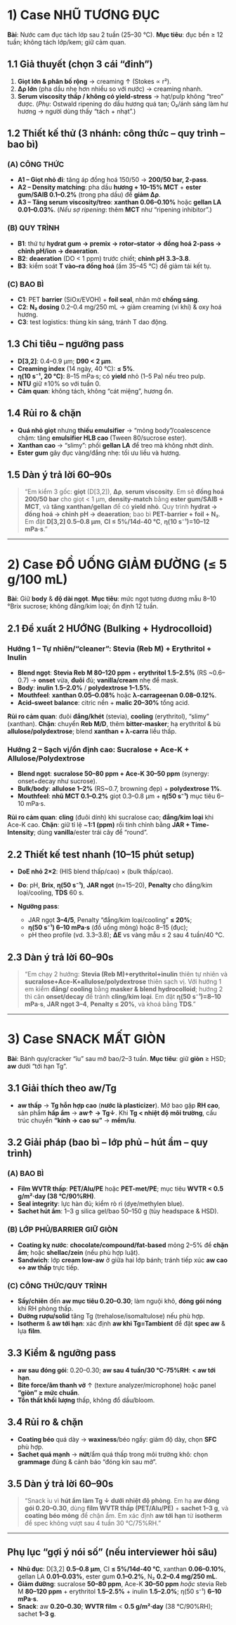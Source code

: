# 1) Case NHŨ TƯƠNG ĐỤC

**Bài**: Nước cam đục tách lớp sau 2 tuần (25–30 °C).
**Mục tiêu**: đục bền ≥ 12 tuần; không tách lớp/kem; giữ cảm quan.

## 1.1 Giả thuyết (chọn 3 cái “đinh”)

1. **Giọt lớn & phân bố rộng** → creaming ↑ (Stokes ∝ r²).
2. **Δρ lớn** (pha dầu nhẹ hơn nhiều so với nước) → creaming nhanh.
3. **Serum viscosity thấp / không có yield-stress** → hạt/pulp không “treo” được.
   (*Phụ*: Ostwald ripening do dầu hương quá tan; O₂/ánh sáng làm hư hương -> người dùng thấy “tách + nhạt”.)

## 1.2 Thiết kế thử (3 nhánh: công thức – quy trình – bao bì)

### (A) CÔNG THỨC

* **A1 – Giọt nhỏ đi**: tăng áp đồng hoá 150/50 → **200/50 bar, 2-pass**.
* **A2 – Density matching**: pha dầu **hương + 10–15% MCT** + **ester gum/SAIB 0.1–0.2%** (trong pha dầu) để **giảm Δρ**.
* **A3 – Tăng serum viscosity/treo**: **xanthan 0.06–0.10%** hoặc **gellan LA 0.01–0.03%**.
  (*Nếu sợ ripening*: thêm **MCT** như “ripening inhibitor”.)

### (B) QUY TRÌNH

* **B1**: thứ tự **hydrat gum → premix → rotor–stator → đồng hoá 2-pass → chỉnh pH/ion → deaeration**.
* **B2**: **deaeration** (DO < 1 ppm) trước chiết; **chỉnh pH 3.3–3.8**.
* **B3**: kiểm soát **T vào–ra đồng hoá** (ấm 35–45 °C) để giảm tái kết tụ.

### (C) BAO BÌ

* **C1**: PET **barrier** (SiOx/EVOH) + **foil seal**, nhãn mờ **chống sáng**.
* **C2**: **N₂ dosing** 0.2–0.4 mg/250 mL → giảm creaming (vi khí) & oxy hoá hương.
* **C3**: test logistics: thùng kín sáng, tránh T dao động.

## 1.3 Chỉ tiêu – ngưỡng pass

* **D\[3,2]**: 0.4–0.9 µm; **D90 < 2 µm**.
* **Creaming index** (14 ngày, 40 °C): **≤ 5%**.
* **η(10 s⁻¹, 20 °C)**: 8–15 mPa·s; có **yield** nhỏ (1–5 Pa) nếu treo pulp.
* **NTU** giữ ±10% so với tuần 0.
* **Cảm quan**: không tách, không “cát miệng”, hương ổn.

## 1.4 Rủi ro & chặn

* **Quá nhỏ giọt** nhưng **thiếu emulsifier** → “mỏng body”/coalescence chậm: tăng **emulsifier HLB cao** (Tween 80/sucrose ester).
* **Xanthan cao** → “slimy”: phối **gellan LA** để treo mà không nhớt dính.
* **Ester gum** gây đục vàng/đắng nhẹ: tối ưu liều và hương.

## 1.5 Dàn ý trả lời 60–90s

> “Em kiểm 3 gốc: **giọt** (D\[3,2]), **Δρ**, **serum viscosity**. Em sẽ **đồng hoá 200/50 bar** cho giọt < 1 µm, **density-match** bằng **ester gum/SAIB + MCT**, và **tăng xanthan/gellan** để có **yield nhỏ**. Quy trình **hydrat → đồng hoá → chỉnh pH → deaeration**; bao bì **PET-barrier + foil + N₂**. Em đặt **D\[3,2] 0.5–0.8 µm**, **CI ≤ 5%/14d-40 °C**, **η(10 s⁻¹)=10–12 mPa·s**.”

---

# 2) Case ĐỒ UỐNG GIẢM ĐƯỜNG (≤ 5 g/100 mL)

**Bài**: Giữ **body** & **độ dài ngọt**.
**Mục tiêu**: mức ngọt tương đương mẫu 8–10 °Brix sucrose; không đắng/kim loại; ổn định 12 tuần.

## 2.1 Đề xuất 2 HƯỚNG (Bulking + Hydrocolloid)

### Hướng 1 – **Tự nhiên/“cleaner”**: **Stevia (Reb M) + Erythritol + Inulin**

* **Blend ngọt**: **Stevia Reb M 80–120 ppm** + **erythritol 1.5–2.5%** (RS \~0.6–0.7) → **onset** vừa, **đuôi** đủ; **vanilla/cream** nhẹ để mask.
* **Body**: **inulin 1.5–2.0%** / **polydextrose 1–1.5%**.
* **Mouthfeel**: **xanthan 0.05–0.08%** hoặc **λ-carrageenan 0.08–0.12%**.
* **Acid–sweet balance**: citric nền + **malic 20–30%** tổng acid.

**Rủi ro cảm quan**: đuôi **đắng/khét** (stevia), **cooling** (erythritol), “slimy” (xanthan).
**Chặn**: chuyển **Reb M/D**, thêm **bitter-masker**; hạ erythritol & bù **allulose/polydextrose**; blend **xanthan + λ-carra** liều thấp.

### Hướng 2 – **Sạch vị/ổn định cao**: **Sucralose + Ace-K + Allulose/Polydextrose**

* **Blend ngọt**: **sucralose 50–80 ppm + Ace-K 30–50 ppm** (synergy: onset+decay như sucrose).
* **Bulk/body**: **allulose 1–2%** (RS\~0.7, browning đẹp) + **polydextrose 1%**.
* **Mouthfeel**: **nhũ MCT 0.1–0.2%** giọt 0.3–0.8 µm + **η(50 s⁻¹)** mục tiêu 6–10 mPa·s.

**Rủi ro cảm quan**: **cling** (đuôi dính) khi sucralose cao; **đắng/kim loại** khi Ace-K cao.
**Chặn**: giữ tỉ lệ \~**1:1 (ppm)** rồi tinh chỉnh bằng **JAR + Time-Intensity**; dùng **vanilla**/ester trái cây để “round”.

## 2.2 Thiết kế test nhanh (10–15 phút setup)

* **DoE nhỏ 2×2**: (HIS blend thấp/cao) × (bulk thấp/cao).
* **Đo**: pH, **Brix**, **η(50 s⁻¹)**, **JAR ngọt** (n=15–20), **Penalty** cho đắng/kim loại/cooling, **TDS** 60 s.
* **Ngưỡng pass**:

  * JAR ngọt **3–4/5**, Penalty “đắng/kim loại/cooling” **≤ 20%**;
  * **η(50 s⁻¹) 6–10 mPa·s** (đồ uống mỏng) hoặc 8–15 (đục);
  * pH theo profile (vd. 3.3–3.8); **ΔE** vs vàng mẫu ≤ 2 sau 4 tuần/40 °C.

## 2.3 Dàn ý trả lời 60–90s

> “Em chạy 2 hướng: **Stevia (Reb M)+erythritol+inulin** thiên tự nhiên và **sucralose+Ace-K+allulose/polydextrose** thiên sạch vị. Với hướng 1 em kiểm **đắng/ cooling** bằng **masker & blend hydrocolloid**; hướng 2 thì cân **onset/decay** để tránh **cling/kim loại**. Em đặt **η(50 s⁻¹)=8–10 mPa·s**, **JAR ngọt 3–4**, **Penalty ≤ 20%**, và khoá bằng **TDS**.”

---

# 3) Case SNACK MẤT GIÒN

**Bài**: Bánh quy/cracker “ỉu” sau mở bao/2–3 tuần.
**Mục tiêu**: giữ **giòn** ≥ HSD; **aw** dưới “tới hạn Tg”.

## 3.1 Giải thích theo **aw/Tg**

* **aw thấp** → **Tg hỗn hợp cao** (**nước là plasticizer**). Mở bao gặp **RH cao**, sản phẩm **hấp ẩm** → **aw↑ → Tg↓**. Khi **Tg < nhiệt độ môi trường**, cấu trúc chuyển **“kính → cao su”** → **mềm/ỉu**.

## 3.2 Giải pháp (bao bì – lớp phủ – hút ẩm – quy trình)

### (A) BAO BÌ

* **Film WVTR thấp**: **PET/Alu/PE** hoặc **PET-met/PE**; mục tiêu **WVTR < 0.5 g/m²·day (38 °C/90%RH)**.
* **Seal integrity**: lực hàn đủ; kiểm rò rỉ (dye/methylen blue).
* **Sachet hút ẩm**: 1–3 g silica gel/bao 50–150 g (tùy headspace & HSD).

### (B) LỚP PHỦ/BARRIER GIỮ GIÒN

* **Coating kỵ nước**: **chocolate/compound/fat-based** mỏng 2–5% để **chặn ẩm**; hoặc **shellac/zein** (nếu phù hợp luật).
* **Sandwich**: lớp **cream low-aw** ở giữa hai lớp bánh; tránh tiếp xúc **aw cao ↔ aw thấp** trực tiếp.

### (C) CÔNG THỨC/QUY TRÌNH

* **Sấy/chiên** đến **aw mục tiêu 0.20–0.30**; làm nguội khô, **đóng gói nóng** khi RH phòng thấp.
* **Đường rượu/solid** tăng Tg (trehalose/isomaltulose) nếu phù hợp.
* **Isotherm** & **aw tới hạn**: xác định **aw khi Tg=Tambient** để đặt **spec aw** & lựa **film**.

## 3.3 Kiểm & ngưỡng pass

* **aw sau đóng gói**: 0.20–0.30; **aw sau 4 tuần/30 °C-75%RH**: **< aw tới hạn**.
* **Bite force/âm thanh vỡ** ↑ (texture analyzer/microphone) hoặc panel **“giòn” ≥ mức chuẩn**.
* **Tổn thất khối lượng** thấp, không đổ dầu/bloom.

## 3.4 Rủi ro & chặn

* **Coating béo** quá dày → **waxiness**/béo ngấy: giảm độ dày, chọn **SFC** phù hợp.
* **Sachet quá mạnh** → **nứt**/ẩm quá thấp trong môi trường khô: chọn **grammage** đúng & cảnh báo “đóng kín sau mở”.

## 3.5 Dàn ý trả lời 60–90s

> “Snack ỉu vì **hút ẩm làm Tg ↓ dưới nhiệt độ phòng**. Em hạ **aw đóng gói 0.20–0.30**, dùng **film WVTR thấp (PET/Alu/PE)** + **sachet 1–3 g**, và **coating béo mỏng** để chặn ẩm. Em xác định **aw tới hạn** từ **isotherm** để spec không vượt sau 4 tuần 30 °C/75%RH.”

---

## Phụ lục “gợi ý nói số” (nếu interviewer hỏi sâu)

* **Nhũ đục**: D\[3,2] **0.5–0.8 µm**, CI **≤ 5%/14d-40 °C**, xanthan **0.06–0.10%**, gellan LA **0.01–0.03%**, ester gum **0.1–0.2%**, N₂ **0.2–0.4 mg/250 mL**.
* **Giảm đường**: sucralose **50–80 ppm**, Ace-K **30–50 ppm** *hoặc* stevia Reb M **80–120 ppm** + erythritol **1.5–2.5%** + inulin **1.5–2.0%**; η(50 s⁻¹) **6–10 mPa·s**.
* **Snack**: aw **0.20–0.30**; **WVTR film** < **0.5 g/m²·day** (38 °C/90%RH); sachet **1–3 g**.
